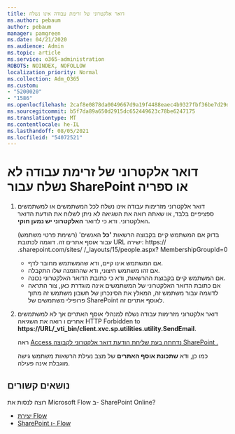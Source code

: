 ```yaml
---
title: דואר אלקטרוני של זרימת עבודה אינו נשלח
ms.author: pebaum
author: pebaum
manager: pamgreen
ms.date: 04/21/2020
ms.audience: Admin
ms.topic: article
ms.service: o365-administration
ROBOTS: NOINDEX, NOFOLLOW
localization_priority: Normal
ms.collection: Adm_O365
ms.custom:
- "5200020"
- "1586"
ms.openlocfilehash: 2caf8e0878da0049667d9a19f4488eaec4b9327fbf36be7d29dbf4b7a9c89158
ms.sourcegitcommit: b5f7da89a650d2915dc652449623c78be6247175
ms.translationtype: MT
ms.contentlocale: he-IL
ms.lasthandoff: 08/05/2021
ms.locfileid: "54072521"
---
```

# <a name="workflow-email-is-not-being-sent-for-a-sharepoint-list-or-library"></a>דואר אלקטרוני של זרימת עבודה לא נשלח עבור SharePoint או ספריה

1. דואר אלקטרוני מזרימות עבודה אינו נשלח לכל המשתמשים או למשתמשים ספציפיים בלבד, או שאתה רואה את השגיאה לא ניתן לשלוח את הודעת הדואר האלקטרוני. ודא כי לדואר **האלקטרוני יש נמען חוקי.**

    בדוק אם המשתמש קיים בקבוצה הרשאות **'כל** האנשים' (רשימת פרטי משתמש) עבור אוסף אתרים זה.  דוגמה לכתובת URL ישירה: https:// <tenant> .sharepoint.com/sites/ <sitename> /_layouts/15/people.aspx? MembershipGroupId=0

    - אם המשתמש אינו קיים, ודא שהמשתמש מחובר לדף. 
    - אם זהו משתמש חיצוני, ודא שההזמנה שלו התקבלה.
    - אם המשתמש קיים בקבוצת ההרשאות, ודא כי כתובת הדואר האלקטרוני נכונה.
    - אם כתובת הדואר האלקטרוני של המשתמשים אינה מוגדרת כאן, צור התראה לדוגמה עבור משתמש זה, המאלץ את הסינכרון של חשבון משתמש זה מתוך פרופילי משתמשים של SharePoint לאוסף אתרים זה.
 
2. דואר אלקטרוני מזרימות עבודה נשלח למנהלי אוסף האתרים אך לא למשתמשים אחרים ו רואה את השגיאה HTTP Forbidden to **<span>https:</span>//URL/_vti_bin/client.xvc.sp.utilities.utility.SendEmail**.
 

    ראה [Access נדחתה בעת שליחת הודעת דואר אלקטרוני לקבוצה SharePoint .](https://docs.microsoft.com/sharepoint/support/sharing-and-permissions/access-denied-when-send-an-email-to-groups)

    כמו כן, ודא **שתכונת אוסף האתרים** של מצב נעילת הרשאות משתמש גישה מוגבלת אינה פעילה.


## <a name="related-topics"></a>נושאים קשורים
רוצה לנסות את Microsoft Flow ב- SharePoint Online?
- [יצירת Flow](https://support.office.com/article/Create-a-flow-for-a-list-or-library-in-SharePoint-Online-or-OneDrive-for-Business-a9c3e03b-0654-46af-a254-20252e580d01) 
- [SharePoint ו- Flow](https://flow.microsoft.com/blog/sharepoint-and-flow/) 


